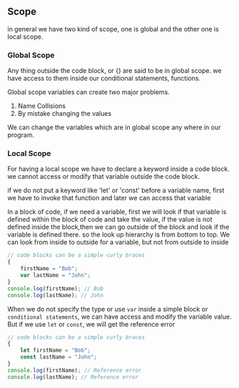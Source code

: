 ## Scope

in general we have two kind of scope, one is global and the other one is local scope.

### Global Scope

Any thing outside the code block, or {} are said to be in global scope.
we have access to them inside our conditional statements, functions.

Global scope variables can create two major problems.

1. Name Collisions
2. By mistake changing the values

We can change the variables which are in global scope any where in our program.

### Local Scope

For having a local scope we have to declare a keyword inside a code block.
we cannot access or modify that variable outside the code block.

if we do not put a keyword like 'let' or 'const' before a variable name, first we have to invoke that function and later we can access that variable

In a block of code, if we need a variable, first we will look if that variable is defined within the block of code and take the value,
if the value is not defined inside the block,then we can go outside of the block and look if the variable is defined there.
so the look up hierarchy is from bottom to top.
We can look from inside to outside for a variable, but not from outside to inside

```js
// code blocks can be a simple curly braces
{
	firstName = "Bob";
	var lastName = "John";
}
console.log(firstName); // Bob
console.log(lastName); // John
```

When we do not specify the type or use `var` inside a simple block or `conditional statements`, we can have access and modify the variable value.
But if we use `let` or `const`, we will get the reference error

```js
// code blocks can be a simple curly braces
{
	let firstName = "Bob";
	const lastName = "John";
}
console.log(firstName); // Reference error
console.log(lastName); // Reference error
```
